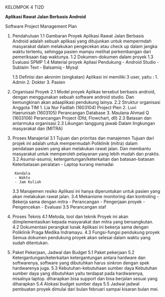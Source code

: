 KELOMPOK 4
TI2D

**Aplikasi Rawat Jalan Berbasis Android**

Software Project Management Plan
1. Pendahuluan
	1.1 Gambaran Proyek
		Aplikasi Rawat Jalan Berbasis Android adalah sebuah aplikasi
	      yang ditujunkan untuk mempermdah masyarakat dalam melakukan pengecekan atau check up dalam jangka waktu tertentu, sehingga pasien mampu melihat perkembangan dari pemeriksaan tiap waktunya. 
	1.2 Dokumen-dokumen dalam proyek
	1.3 Evaluasi SPMP
	1.4 Material proyek
		 Apliasi Pendukung
		- Android Studio
		- Sublaim Text
		- Balsamiq
		- Mysql

	1.5 Definisi dan akronim (singkatan)
		 Aplikasi ini memiliki 3 user, yaitu : 
		1. Admin
		2. Dokter
		3. Pasien
2. Organisasi Proyek
	2.1 Model proyek
		Aplikas tersebut berbasis android, dengan menggunakan sebuah software android studio. Dan kemungkinan akan adaaplikasi pendukung lainya. 
	2.2 Struktur organisasi
		Anggota TIM
		1. Lia Nur Fadilah	(1603104) Project Plen
		2. Luvi Haerunisah	(1603105) Perancangan Database
		3. Maulana Ahmad Q	(1603106) Perancangan Project (Dfd, Flowchart, dll)
	2.3 Batasan dan antarmuka organisasi
	2.3 Likungan tanggung jawab
		Dalam lingkungan masyarakat dan  (MITRA)
3. Proses Manajerial
	3.1 Tujuan dan prioritas dan manajemen
			Tujuan dari projek ini adalah untuk mempermudah Poliklinik (mitra) dalam pendataan pasien yang akan melakukan rawat jalan.
		Dan membantu masyarakat untuk memperoleh pelayanan yang lebih mudah dan praktis.
	3.2 Asumsi-asumsi, ketergantungan/keterkaitan dan batasan-batasan
		Keterbatasan peralatan
		- Laptop kurang memadai

		Kendala
		- Waktu
		- Jam Kuliah

	3.3 Manajemen resiko
		Aplikasi ini hanya diperuntukan untuk pasien yang akan melakukan rawat jalan.
	3.4 Mekanisme monitoring dan kontroling
		- Bekerja sama dengan mitra
		- Perancangan 
		- Pengerjaan proyek
		- Pengencekan 
		- Evaluasi
	3.5 Perancangan staf
4. Proses Teknis
	4.1 Metoda, tool dan teknik
		Proyek ini akan diimplementasikan kepada masyarakat dan mitra yang bersangkutan.
	4.2 Dokumentasi perangkat lunak
		Aplikasi ini bekerja sama dengan Poliklinik Praga Medika Indramayu.
	4.3 Fungsi-fungsi pendukung proyek
		Semua dokumen pendukung proyek akan selesai dalam waktu yang sudah ditentukan.
5. Paket Pekerjaan, Jadwal dan Budget
	5.1 Paket pekerjaan
	5.2 Ketergantungan/keterkaitan
			ketergantungan antara hardware dan softwarenya, software yang dibutuhkan harus sinkron dengan spek hardwarenya juga. 
	5.3 Kebutuhan-kebutuhaan sumber daya
			Kebutuhan sumber daya yang dibutuhkan yaitu terdapat pada hardwarenya, misalnya laptop. diharapkan bisa support dan bisa berjalan sesuai yang diharapkan
	5.4 Alokasi budget sumber daya
	5.5 Jadwal
		jadwal pembuatan proyek dimulai dari bulan februari sampai kisaran bulan mei.
